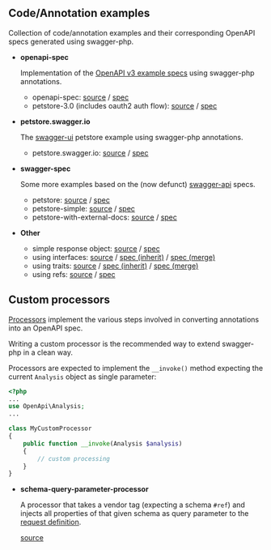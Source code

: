 ## Code/Annotation examples

Collection of code/annotation examples and their corresponding OpenAPI specs generated using swagger-php.

* **openapi-spec**
  
  Implementation of the [OpenAPI v3 example specs](https://github.com/OAI/OpenAPI-Specification/tree/master/examples/v3.0)
  using swagger-php annotations.
  
  * openapi-spec: [source](openapi-spec) / [spec](openapi-spec/openapi-spec.json)
  * petstore-3.0 (includes oauth2 auth flow): [source](petstore-3.0) / [spec](openapi-spec/petstore-3.0.json)
  
* **petstore.swagger.io**

  The [swagger-ui](http://petstore.swagger.io/) petstore example using swagger-php annotations.

  * petstore.swagger.io: [source](petstore.swagger.io) / [spec](petstore.swagger.io/petstore.swagger.io.json)

* **swagger-spec**

  Some more examples based on the (now defunct) [swagger-api](https://github.com/swagger-api/) specs.

  * petstore: [source](swagger-spec/petstore) / [spec](swagger-spec/petstore/petstore.json)
  * petstore-simple: [source](swagger-spec/petstore-simple)
    / [spec](swagger-spec/petstore-simple/petstore-simple.json)
  * petstore-with-external-docs: [source](swagger-spec/petstore-with-external-docs)
    / [spec](swagger-spec/petstore-with-external-docs/petstore-with-external-docs.json)
 
* **Other**

  * simple response object: [source](example-object) / [spec](example-object/example-object.json)
  * using interfaces: [source](using-interfaces) 
    / [spec (inherit)](using-interfaces/using-interfaces-inherit.json)
    / [spec (merge)](using-interfaces/using-interfaces-merge.json) 
  * using traits: [source](using-traits)
    / [spec (inherit)](using-traits/using-traits-inherit.json)
    / [spec (merge)](using-traits/using-interfaces-merge.json) 
  * using refs: [source](using-refs) / [spec](using-refs/using-refs.json) 
  

## Custom processors

[Processors](../src/Processors) implement the various steps involved in converting annotations into an OpenAPI spec.

Writing a custom processor is the recommended way to extend swagger-php in a clean way.

Processors are expected to implement the `__invoke()` method expecting the current `Analysis` object as single parameter:

```php
<?php
...
use OpenApi\Analysis;
...

class MyCustomProcessor
{
    public function __invoke(Analysis $analysis)
    {
        // custom processing    
    }
}
``` 

* **schema-query-parameter-processor**

  A processor that takes a vendor tag (expecting a schema `#ref`) and injects all properties of that given schema as
  query parameter to the [request definition](schema-query-parameter-processor/app/ProductController.php).

  [source](schema-query-parameter-processor)